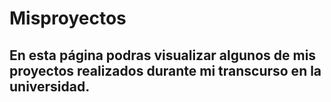 # Misproyectos
## En esta página podras visualizar algunos de mis proyectos realizados durante mi transcurso en la universidad.
